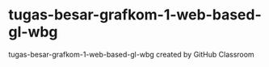 # tugas-besar-grafkom-1-web-based-gl-wbg
tugas-besar-grafkom-1-web-based-gl-wbg created by GitHub Classroom
